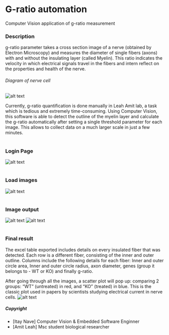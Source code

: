 # G-ratio automation
Computer Vision application of g-ratio measurement 

### Description
g-ratio parameter takes a cross section image of a nerve (obtained by Electron Microscopy) and measures the diameter of single fibers (axons) with and without the insulating layer (called Myelin). This ratio indicates the velocity in which electrical signals travel in the fibers and intern reflect on the properties and health of the nerve.

###### Diagram of nerve cell
![alt text](/github_images/diagram0.PNG)

Currently, g-ratio quantification is done manually in Leah Amit lab, a task which is tedious and extremely time-consuming. Using Computer Vision, this software is able to detect the outline of the myelin layer and calculate the g-ratio automatically after setting a single threshold parameter for each image. This allows to collect data on a much larger scale in just a few minutes.

#
### Login Page
![alt text](/github_images/login_page.PNG)

#
### Load images
![alt text](/github_images/upload_images.PNG)

#
### Image output
![alt text](/github_images/result.PNG)
![alt text](/github_images/g-ratio.PNG)

#
### Final result
The excel table exported includes details on every insulated fiber that was detected. Each row is a different fiber, consisting of the inner and outer outline. Columns include the following details for each fiber: Inner and outer circle area, Inner and outer circle radius, axon diameter, genes (group it belongs to - WT or KO) and finally g-ratio.

After going through all the images, a scatter plot will pop up: comparing 2 groups: “WT” (untreated) in red, and “KO” (treated) in blue. This is the classic plot used in papers by scientists studying electrical current in nerve cells.
![alt text](/github_images/diagram3.PNG)


##### Copyright
* [Itay Nave] Computer Vision & Embedded Software Enginner
* [Amit Leah] Msc student biological researcher
